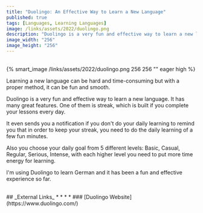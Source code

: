 ```yaml
---
title: "Duolingo: An Effective Way to Learn a New Language"
published: true
tags: [Languages, Learning Languages]
image: /links/assets/2022/duolingo.png
description: "Duolingo is a very fun and effective way to learn a new language."
image_width: "256"
image_height: "256"
---
```


<br>
{% smart_image /links/assets/2022/duolingo.png 256 256 "" eager high %}
<br>

Learning a new language can be hard and time-consuming but with a proper method, it can be fun and smooth. 

Duolingo is a very fun and effective way to learn a new language. 
It has many great features. One of them is streak, which is built if you complete your lessons every day. 

It even sends you a notification if you don't do your daily learning to remind you that in order to keep your streak, you need to do the daily learning of a few fun minutes.

Also you choose your daily goal from 5 different levels: Basic, Casual, Regular, Serious, Intense, with each higher level you need to put more time energy for learning.

I'm using Duolingo to learn German and it has been a fun and effective experience so far.

<br>
## _External Links_
* * *
* ### [Duolingo Website](https://www.duolingo.com/)

